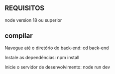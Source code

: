 ## REQUISITOS
node version 18 ou superior

## compilar

Navegue até o diretório do back-end: cd back-end

Instale as dependências: npm install

Inicie o servidor de desenvolvimento: node run dev

